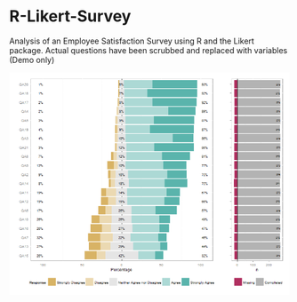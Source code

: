# R-Likert-Survey
Analysis of an Employee Satisfaction Survey using R and the Likert package.
Actual questions have been scrubbed and replaced with variables (Demo only)

![Alt Text](https://github.com/timothymartin76/R-Likert-Survey/blob/master/R_Likert_Survey_screenshot.png)



